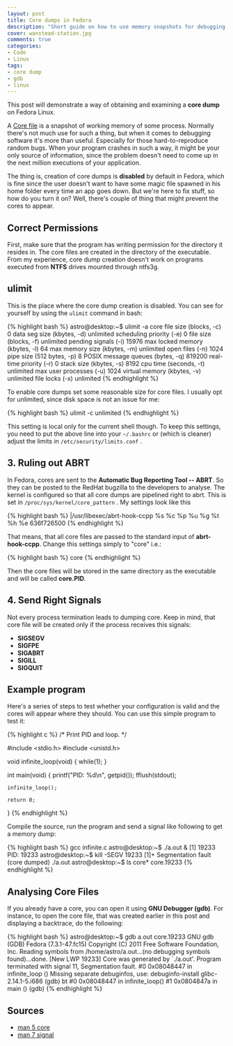 ```yaml
---
layout: post
title: Core dumps in Fedora
description: "Short guide on how to use memory snapshots for debugging."
cover: wanstead-station.jpg
comments: true
categories:
- Code
- Linux
tags:
- core dump
- gdb
- linux
---
```

This post will demonstrate a way of obtaining and examining a **core dump** on
Fedora Linux.

A [Core file](http://en.wikipedia.org/wiki/Core_dump) is a snapshot
of working memory of some process. Normally there's not much use for such a
thing, but when it comes to debugging software it's more than useful.
Especially for those hard-to-reproduce random bugs. When your program crashes
in such a way, it might be your only source of information, since the problem
doesn't need to come up in the next million executions of your application.

The thing is, creation of core dumps is **disabled** by default in Fedora,
which is fine since the user doesn't want to have some magic file spawned in
his home folder every time an app goes down. But we're here to fix stuff, so
how do you turn it on? Well, there's couple of thing that might prevent the
cores to appear.

## Correct Permissions

First, make sure that the program has writing permission for the directory it
resides in. The core files are created in the directory of the executable. From
my experience, core dump creation doesn't work on programs executed from
**NTFS** drives mounted through ntfs3g.

## ulimit

This is the place where the core dump creation is disabled. You can see for
yourself by using the `ulimit` command in bash:

{% highlight bash %}
astro@desktop:~$ ulimit -a
core file size (blocks, -c) 0
data seg size (kbytes, -d) unlimited
scheduling priority (-e) 0
file size (blocks, -f) unlimited
pending signals (-i) 15976
max locked memory (kbytes, -l) 64
max memory size (kbytes, -m) unlimited
open files (-n) 1024
pipe size (512 bytes, -p) 8
POSIX message queues (bytes, -q) 819200
real-time priority (-r) 0
stack size (kbytes, -s) 8192
cpu time (seconds, -t) unlimited
max user processes (-u)
1024 virtual memory (kbytes, -v) unlimited
file locks (-x) unlimited
{% endhighlight %}

To enable core dumps set some reasonable size for core files. I usually opt
for unlimited, since disk space is not an issue for me:

{% highlight bash %}
ulimit -c unlimited
{% endhighlight %}

This setting is local only for the current shell though. To keep this
settings, you need to put the above line into your `~/.bashrc` or (which is
cleaner) adjust the limits in `/etc/security/limits.conf` .

## 3. Ruling out ABRT

In Fedora, cores are sent to the **Automatic Bug Reporting Tool -- ABRT**. So
they can be posted to the RedHat bugzilla to the developers to analyse. The
kernel is configured so that all core dumps are pipelined right to abrt. This
is set in `/proc/sys/kernel/core_pattern` . My settings look like this

{% highlight bash %}
|/usr/libexec/abrt-hook-ccpp %s %c %p %u %g %t %h %e 636f726500
{% endhighlight %}

That means, that all core files are passed to the standard input of
**abrt-hook-ccpp**. Change this settings simply to "core" i.e.:

{% highlight bash %}
core
{% endhighlight %}

Then the core files will be stored in the same directory as the executable and
will be called **core.PID**.

## 4. Send Right Signals
Not every process termination leads to dumping core. Keep in mind, that core
file will be created only if the process receives this signals:
- **SIGSEGV**
- **SIGFPE**
- **SIGABRT**
- **SIGILL**
- **SIGQUIT**

## Example program

Here's a series of steps to test whether your configuration is valid and the
cores will appear where they should. You can use this simple program to test
it:

{% highlight c %}
/* Print PID and loop. */

#include <stdio.h>
#include <unistd.h>

void infinite_loop(void)
{
    while(1);
}

int main(void)
{
    printf("PID: %d\n", getpid());
    fflush(stdout);

    infinite_loop();

    return 0;
}
{% endhighlight %}

Compile the source, run the program and send a signal like following to get a
memory dump:

{% highlight bash %}
gcc infinite.c
astro@desktop:~$ ./a.out &
[1] 19233
PID: 19233
astro@desktop:~$ kill -SEGV 19233
[1]+ Segmentation fault (core dumped) ./a.out
astro@desktop:~$ ls core* core.19233
{% endhighlight %}

## Analysing Core Files

If you already have a core, you can open it using **GNU Debugger (gdb)**. For
instance, to open the core file, that was created earlier in this post and
displaying a backtrace, do the following:

{% highlight bash %}
astro@desktop:~$ gdb a.out core.19233
GNU gdb (GDB) Fedora (7.3.1-47.fc15)
Copyright (C) 2011 Free Software Foundation, Inc.
Reading symbols from /home/astro/a.out...(no debugging symbols found)...done.
[New LWP 19233]
Core was generated by `./a.out'.
Program terminated with signal 11, Segmentation fault.
#0 0x08048447 in infinite\_loop ()
Missing separate debuginfos, use: debuginfo-install glibc-2.14.1-5.i686
(gdb) bt
#0 0x08048447 in infinite\_loop()
#1 0x0804847a in main () (gdb)
{% endhighlight %}

## Sources
- [man 5 core](http://linux.die.net/man/5/core)
- [man 7 signal](http://linux.die.net/man/7/signal)

